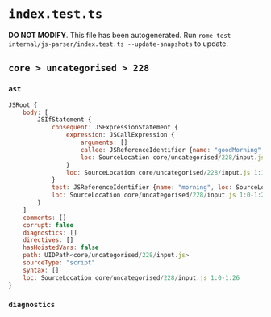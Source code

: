 # `index.test.ts`

**DO NOT MODIFY**. This file has been autogenerated. Run `rome test internal/js-parser/index.test.ts --update-snapshots` to update.

## `core > uncategorised > 228`

### `ast`

```javascript
JSRoot {
	body: [
		JSIfStatement {
			consequent: JSExpressionStatement {
				expression: JSCallExpression {
					arguments: []
					callee: JSReferenceIdentifier {name: "goodMorning", loc: SourceLocation core/uncategorised/228/input.js 1:13-1:24 (goodMorning)}
					loc: SourceLocation core/uncategorised/228/input.js 1:13-1:26
				}
				loc: SourceLocation core/uncategorised/228/input.js 1:13-1:26
			}
			test: JSReferenceIdentifier {name: "morning", loc: SourceLocation core/uncategorised/228/input.js 1:4-1:11 (morning)}
			loc: SourceLocation core/uncategorised/228/input.js 1:0-1:26
		}
	]
	comments: []
	corrupt: false
	diagnostics: []
	directives: []
	hasHoistedVars: false
	path: UIDPath<core/uncategorised/228/input.js>
	sourceType: "script"
	syntax: []
	loc: SourceLocation core/uncategorised/228/input.js 1:0-1:26
}
```

### `diagnostics`

```

```
